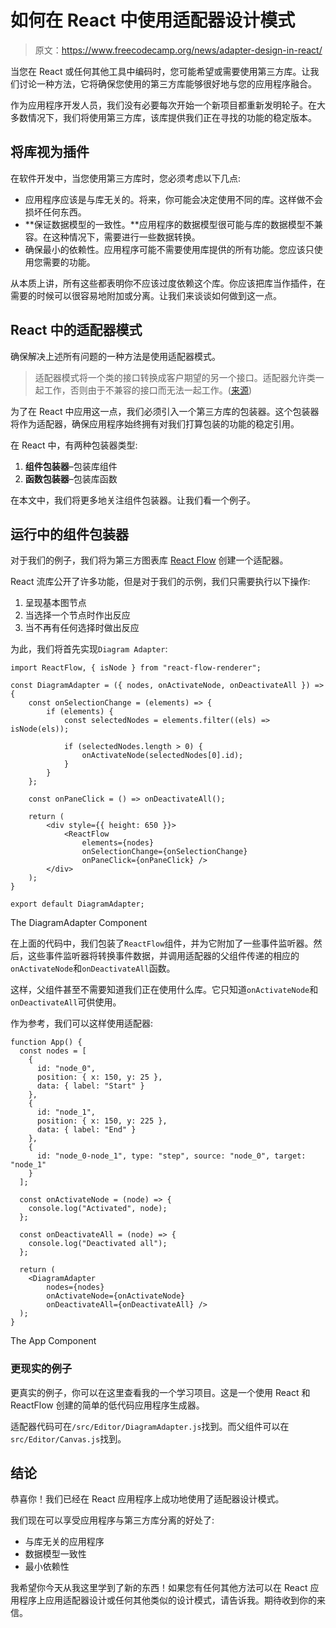 # 如何在 React 中使用适配器设计模式

> 原文：<https://www.freecodecamp.org/news/adapter-design-in-react/>

当您在 React 或任何其他工具中编码时，您可能希望或需要使用第三方库。让我们讨论一种方法，它将确保您使用的第三方库能够很好地与您的应用程序融合。

作为应用程序开发人员，我们没有必要每次开始一个新项目都重新发明轮子。在大多数情况下，我们将使用第三方库，该库提供我们正在寻找的功能的稳定版本。

## **将库视为插件**

在软件开发中，当您使用第三方库时，您必须考虑以下几点:

*   应用程序应该是与库无关的。将来，你可能会决定使用不同的库。这样做不会损坏任何东西。
*   **保证数据模型的一致性。**应用程序的数据模型很可能与库的数据模型不兼容。在这种情况下，需要进行一些数据转换。
*   确保最小的依赖性。应用程序可能不需要使用库提供的所有功能。您应该只使用您需要的功能。

从本质上讲，所有这些都表明你不应该过度依赖这个库。你应该把库当作插件，在需要的时候可以很容易地附加或分离。让我们来谈谈如何做到这一点。

## **React 中的适配器模式**

确保解决上述所有问题的一种方法是使用适配器模式。

> 适配器模式将一个类的接口转换成客户期望的另一个接口。适配器允许类一起工作，否则由于不兼容的接口而无法一起工作。([来源](https://www.geeksforgeeks.org/adapter-pattern/))

为了在 React 中应用这一点，我们必须引入一个第三方库的包装器。这个包装器将作为适配器，确保应用程序始终拥有对我们打算包装的功能的稳定引用。

在 React 中，有两种包装器类型:

1.  **组件包装器**–包装库组件
2.  **函数包装器**–包装库函数

在本文中，我们将更多地关注组件包装器。让我们看一个例子。

## **运行中的组件包装器**

对于我们的例子，我们将为第三方图表库 [React Flow](https://reactflow.dev/) 创建一个适配器。

React 流库公开了许多功能，但是对于我们的示例，我们只需要执行以下操作:

1.  呈现基本图节点
2.  当选择一个节点时作出反应
3.  当不再有任何选择时做出反应

为此，我们将首先实现`Diagram Adapter`:

```
import ReactFlow, { isNode } from "react-flow-renderer";

const DiagramAdapter = ({ nodes, onActivateNode, onDeactivateAll }) => {
    const onSelectionChange = (elements) => {
        if (elements) {
            const selectedNodes = elements.filter((els) => isNode(els));

            if (selectedNodes.length > 0) {
                onActivateNode(selectedNodes[0].id);
            }
        }
    };

    const onPaneClick = () => onDeactivateAll();

    return (
        <div style={{ height: 650 }}>
            <ReactFlow
                elements={nodes}
                onSelectionChange={onSelectionChange}
                onPaneClick={onPaneClick} />
        </div>
    );
}

export default DiagramAdapter; 
```

The DiagramAdapter Component

在上面的代码中，我们包装了`ReactFlow`组件，并为它附加了一些事件监听器。然后，这些事件监听器将转换事件数据，并调用适配器的父组件传递的相应的`onActivateNode`和`onDeactivateAll`函数。

这样，父组件甚至不需要知道我们正在使用什么库。它只知道`onActivateNode`和`onDeactivateAll`可供使用。

作为参考，我们可以这样使用适配器:

```
function App() {
  const nodes = [
    {
      id: "node_0",
      position: { x: 150, y: 25 },
      data: { label: "Start" }
    },
    {
      id: "node_1",
      position: { x: 150, y: 225 },
      data: { label: "End" }
    },
    {
      id: "node_0-node_1", type: "step", source: "node_0", target: "node_1"
    }
  ];

  const onActivateNode = (node) => {
    console.log("Activated", node);
  };

  const onDeactivateAll = (node) => {
    console.log("Deactivated all");
  };

  return (
    <DiagramAdapter 
        nodes={nodes}
        onActivateNode={onActivateNode}
        onDeactivateAll={onDeactivateAll} />
  );
} 
```

The App Component

### 更现实的例子

更真实的例子，你可以在这里查看我的一个学习项目。这是一个使用 React 和 ReactFlow 创建的简单的低代码应用程序生成器。

适配器代码可在`/src/Editor/DiagramAdapter.js`找到。而父组件可以在`src/Editor/Canvas.js`找到。

## **结论**

恭喜你！我们已经在 React 应用程序上成功地使用了适配器设计模式。

我们现在可以享受应用程序与第三方库分离的好处了:

*   与库无关的应用程序
*   数据模型一致性
*   最小依赖性

我希望你今天从我这里学到了新的东西！如果您有任何其他方法可以在 React 应用程序上应用适配器设计或任何其他类似的设计模式，请告诉我。期待收到你的来信。
